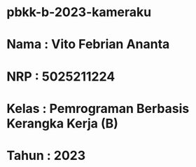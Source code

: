 # pbkk-b-2023-kameraku

# Nama   : Vito Febrian Ananta
# NRP    : 5025211224
# Kelas  : Pemrograman Berbasis Kerangka Kerja (B)
# Tahun  : 2023
